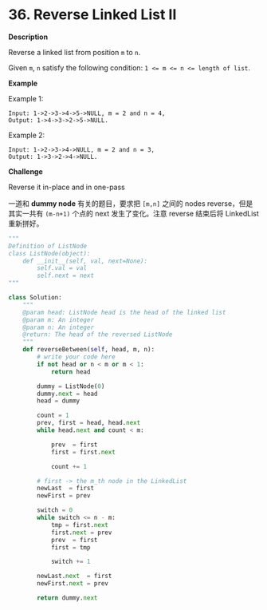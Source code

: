 # 36. Reverse Linked List II

**Description**

Reverse a linked list from position `m` to `n`.

Given `m`, `n` satisfy the following condition: `1 <= m <= n <= length of list`.

**Example**

Example 1:

```
Input: 1->2->3->4->5->NULL, m = 2 and n = 4, 
Output: 1->4->3->2->5->NULL.
```

Example 2:

```
Input: 1->2->3->4->NULL, m = 2 and n = 3, 
Output: 1->3->2->4->NULL.
```

**Challenge**

Reverse it in-place and in one-pass


一道和 **dummy node** 有关的题目，要求把 `[m,n]` 之间的 nodes reverse，但是其实一共有 `(m-n+1)` 个点的 next 发生了变化。注意 reverse 结束后将 LinkedList 重新拼好。

```python
"""
Definition of ListNode
class ListNode(object):
    def __init__(self, val, next=None):
        self.val = val
        self.next = next
"""

class Solution:
    """
    @param head: ListNode head is the head of the linked list
    @param m: An integer
    @param n: An integer
    @return: The head of the reversed ListNode
    """
    def reverseBetween(self, head, m, n):
        # write your code here
        if not head or n < m or m < 1:
            return head

        dummy = ListNode(0)
        dummy.next = head
        head = dummy

        count = 1
        prev, first = head, head.next
        while head.next and count < m:

            prev  = first
            first = first.next

            count += 1

        # first -> the m_th node in the LinkedList
        newLast  = first
        newFirst = prev

        switch = 0
        while switch <= n - m:
            tmp = first.next
            first.next = prev
            prev  = first
            first = tmp

            switch += 1

        newLast.next  = first
        newFirst.next = prev

        return dummy.next
```
